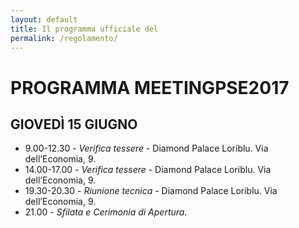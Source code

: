 ```yaml
---
layout: default
title: Il programma ufficiale del 
permalink: /regolamento/
---
```


# PROGRAMMA MEETINGPSE2017

## GIOVEDÌ 15 GIUGNO

* 9.00-12.30 - *Verifica tessere* - Diamond Palace Loriblu. Via dell’Economia, 9.
* 14.00-17.00 - *Verifica tessere* -  Diamond Palace Loriblu. Via dell’Economia, 9.
* 19.30-20.30 - *Riunione tecnica* - Diamond Palace Loriblu. Via dell’Economia, 9.
* 21.00 - *Sfilata e Cerimonia di Apertura.*

